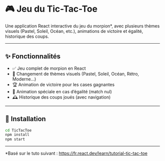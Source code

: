 # 🎮 Jeu du Tic-Tac-Toe

Une application React interactive du jeu du morpion*, avec plusieurs thèmes visuels (Pastel, Soleil, Océan, etc.), animations de victoire et égalité, historique des coups.

---

## ✨ Fonctionnalités

- ✅ Jeu complet de morpion en React
- 🎨 Changement de thèmes visuels (Pastel, Soleil, Océan, Rétro, Moderne…)
- 🏆 Animation de victoire pour les cases gagnantes
- 🤝 Animation spéciale en cas d’égalité (match nul)
- 🕰️ Historique des coups joués (avec navigation)

---

## 🚀 Installation

```bash
cd TicTacToe
npm install
npm start
```

---

*Basé sur le tuto suivant : https://fr.react.dev/learn/tutorial-tic-tac-toe
